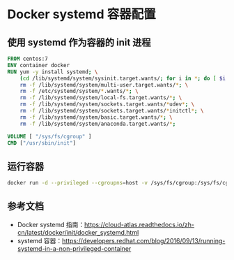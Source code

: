 # Docker systemd 容器配置

## 使用 systemd 作为容器的 init 进程
```dockerfile
FROM centos:7
ENV container docker
RUN yum -y install systemd; \
    (cd /lib/systemd/system/sysinit.target.wants/; for i in *; do [ $i == systemd-tmpfiles-setup.service ] || rm -f $i; done); \
    rm -f /lib/systemd/system/multi-user.target.wants/*; \
    rm -f /etc/systemd/system/*.wants/*; \
    rm -f /lib/systemd/system/local-fs.target.wants/*; \
    rm -f /lib/systemd/system/sockets.target.wants/*udev*; \
    rm -f /lib/systemd/system/sockets.target.wants/*initctl*; \
    rm -f /lib/systemd/system/basic.target.wants/*; \
    rm -f /lib/systemd/system/anaconda.target.wants/*;

VOLUME [ "/sys/fs/cgroup" ]
CMD ["/usr/sbin/init"]
```

## 运行容器
```bash
docker run -d --privileged --cgroupns=host -v /sys/fs/cgroup:/sys/fs/cgroup:rw your-image
```

## 参考文档
- Docker systemd 指南：<https://cloud-atlas.readthedocs.io/zh-cn/latest/docker/init/docker_systemd.html>
- systemd 容器：<https://developers.redhat.com/blog/2016/09/13/running-systemd-in-a-non-privileged-container>
